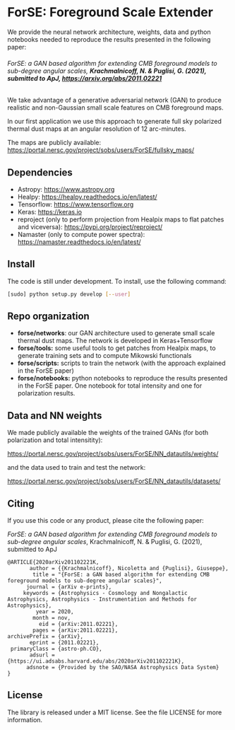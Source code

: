 # ForSE: Foreground Scale Extender

We provide the neural network architecture, weights, data and python notebooks needed to reproduce the results presented in the following paper:

###### *ForSE: a GAN based algorithm for extending CMB foreground models to sub-degree angular scales*, **Krachmalnicoff, N. & Puglisi, G. (2021), submitted to ApJ,  https://arxiv.org/abs/2011.02221**

We take advantage of a generative adversarial network (GAN) to produce realistic and non-Gaussian small scale features on CMB foreground maps.

In our first application we use this approach to generate full sky polarized thermal dust maps at an angular resolution of 12 arc-minutes. 

The maps are publicly available: https://portal.nersc.gov/project/sobs/users/ForSE/fullsky_maps/

## Dependencies  

- Astropy: https://www.astropy.org
- Healpy: https://healpy.readthedocs.io/en/latest/
- Tensorflow: https://www.tensorflow.org
- Keras: https://keras.io
- reproject (only to perform projection from Healpix maps to flat patches and viceversa): https://pypi.org/project/reproject/
- Namaster (only to compute power spectra): https://namaster.readthedocs.io/en/latest/

## Install

The code is still under development. To install, use the following command:

```bash
[sudo] python setup.py develop [--user]
```

## Repo organization

* **forse/networks**: our GAN architecture used to generate small scale thermal dust maps. The network is developed in Keras+Tensorflow
* **forse/tools:** some useful tools to get patches from Healpix maps, to generate training sets and to compute Mikowski functionals 
* **forse/scripts:** scripts to train the network (with the approach explained in the ForSE paper)
* **forse/notebooks:** python notebooks to reproduce the results presented in the ForSE paper. One notebook for total intensity and one for polarization results.

## Data and NN weights

We made publicly available the weights of the trained GANs (for both polarization and total intensitity):

https://portal.nersc.gov/project/sobs/users/ForSE/NN_datautils/weights/

and the data used to train and test the network:

https://portal.nersc.gov/project/sobs/users/ForSE/NN_datautils/datasets/

## Citing

If you use this code or any product, please cite the following paper: 

*ForSE: a GAN based algorithm for extending CMB foreground models to sub-degree angular scales*, Krachmalnicoff, N. & Puglisi, G. (2021), submitted to ApJ

```
@ARTICLE{2020arXiv201102221K,
       author = {{Krachmalnicoff}, Nicoletta and {Puglisi}, Giuseppe},
        title = "{ForSE: a GAN based algorithm for extending CMB foreground models to sub-degree angular scales}",
      journal = {arXiv e-prints},
     keywords = {Astrophysics - Cosmology and Nongalactic Astrophysics, Astrophysics - Instrumentation and Methods for Astrophysics},
         year = 2020,
        month = nov,
          eid = {arXiv:2011.02221},
        pages = {arXiv:2011.02221},
archivePrefix = {arXiv},
       eprint = {2011.02221},
 primaryClass = {astro-ph.CO},
       adsurl = {https://ui.adsabs.harvard.edu/abs/2020arXiv201102221K},
      adsnote = {Provided by the SAO/NASA Astrophysics Data System}
}
```

## License

The library is released under a MIT license. See the file LICENSE for more information.